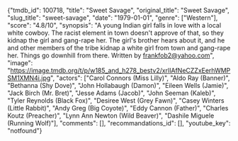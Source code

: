 {"tmdb_id": 100718, "title": "Sweet Savage", "original_title": "Sweet Savage", "slug_title": "sweet-savage", "date": "1979-01-01", "genre": ["Western"], "score": "4.8/10", "synopsis": "A young Indian girl falls in love with a local white cowboy. The racist element in town doesn't approve of that, so they kidnap the girl and gang-rape her. The girl's brother hears about it, and he and other members of the tribe kidnap a white girl from town and gang-rape her. Things go downhill from there. Written by frankfob2@yahoo.com", "image": "https://image.tmdb.org/t/p/w185_and_h278_bestv2/xrlIAfNeCZZxEerhWMPSM1XMN4i.jpg", "actors": ["Carol Connors (Miss Lilly)", "Aldo Ray (Banner)", "Bethanna (Shy Dove)", "John Hollabaugh (Damon)", "Eileen Wells (Jamie)", "Jack Birch (Mr. Bret)", "Jesse Adams (Jacob)", "John Seeman (Kaleb)", "Tyler Reynolds (Black Fox)", "Desiree West (Grey Fawn)", "Casey Winters (Little Rabbit)", "Andy Greg (Big Coyote)", "Eddy Cannon (Father)", "Charles Koutz (Preacher)", "Lynn Ann Newton (Wild Beaver)", "Dashile Miguele (Running Wolf)"], "comments": [], "recommandations_id": [], "youtube_key": "notfound"}